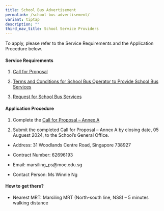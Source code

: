 ```yaml
---
title: School Bus Advertisement
permalink: /school-bus-advertisement/
variant: tiptap
description: ""
third_nav_title: School Service Providers
---
```

<p>To apply, please refer to the Service Requirements and the Application
Procedure below.</p>
<h4><strong>Service Requirements</strong></h4>
<ol data-tight="true" class="tight">
<li>
<p><a href="/files/CALL_FOR_PROPOSAL.pdf" rel="noopener noreferrer nofollow" target="_blank">Call for Proposal</a>
</p>
</li>
<li>
<p><a href="/files/TERMS_AND_CONDITION.pdf" rel="noopener noreferrer nofollow" target="_blank">Terms and Conditions for School Bus Operator to Provide School Bus Services</a>
</p>
</li>
<li>
<p><a href="/files/REQUEST_FOR_SCHOOL_BUS_SERVICES.pdf" rel="noopener noreferrer nofollow" target="_blank">Request for School Bus Services</a>
</p>
</li>
</ol>
<h4><strong>Application Procedure</strong></h4>
<ol data-tight="true" class="tight">
<li>
<p>Complete the <a href="/files/ANNEX_A.pdf" rel="noopener noreferrer nofollow" target="_blank">Call for Proposal – Annex A</a>
</p>
</li>
<li>
<p>Submit the completed Call for Proposal – Annex A by closing date, 05 Auguest
2024, to the School’s General Office.</p>
</li>
</ol>
<ul data-tight="true" class="tight">
<li>
<p>Address: 31 Woodlands Centre Road, Singapore 738927</p>
</li>
<li>
<p>Contract Number: 62696193</p>
</li>
<li>
<p>Email: <a rel="noopener noreferrer nofollow" target="_blank">marsiling_ps@moe.edu.sg</a>
</p>
</li>
<li>
<p>Contact Person: Ms Winnie Ng</p>
</li>
</ul>
<h4>How to get there?</h4>
<ul data-tight="true" class="tight">
<li>
<p>Nearest MRT: Marsiling MRT (North-south line, NS8) – 5 minutes walking
distance</p>
</li>
</ul>
<p></p>